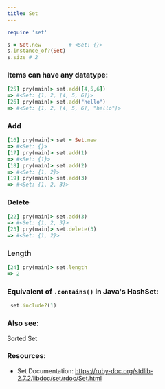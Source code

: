 ```yaml
---
title: Set
---
```


```rb
require 'set'

s = Set.new         # <Set: {}>
s.instance_of?(Set)
s.size # 2
```

### Items can have any datatype:
```rb
[25] pry(main)> set.add([4,5,6])
=> #<Set: {1, 2, [4, 5, 6]}>
[26] pry(main)> set.add("hello")
=> #<Set: {1, 2, [4, 5, 6], "hello"}>
```

### Add
```rb
[16] pry(main)> set = Set.new
=> #<Set: {}>
[17] pry(main)> set.add(1)
=> #<Set: {1}>
[18] pry(main)> set.add(2)
=> #<Set: {1, 2}>
[19] pry(main)> set.add(3)
=> #<Set: {1, 2, 3}>
```

### Delete
```rb
[22] pry(main)> set.add(3)
=> #<Set: {1, 2, 3}>
[23] pry(main)> set.delete(3)
=> #<Set: {1, 2}>
```

### Length
```rb
[24] pry(main)> set.length
=> 2
```

### Equivalent of `.contains()` in Java's HashSet:
```rb
 set.include?(1)
```

### Also see:
Sorted Set

### Resources:
- Set Documentation: https://ruby-doc.org/stdlib-2.7.2/libdoc/set/rdoc/Set.html